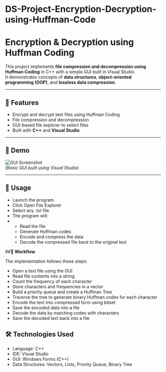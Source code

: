 # DS-Project-Encryption-Decryption-using-Huffman-Code
# Encryption & Decryption using Huffman Coding

This project implements **file compression and decompression using Huffman Coding** in C++ with a simple GUI built in Visual Studio.  
It demonstrates concepts of **data structures**, **object-oriented programming (OOP)**, and **lossless data compression**.

---

## 📌 Features
- Encrypt and decrypt text files using Huffman Coding  
- File compression and decompression  
- GUI-based file explorer to select files  
- Built with **C++** and **Visual Studio**  

---

## 🎨 Demo
![GUI Screenshot](screenshot.png)  
*(Basic GUI built using Visual Studio)*

---

## 🚀 Usage
- Launch the program
- Click Open File Explorer
- Select any .txt file
- The program will:
-   - Read the file
    - Generate Huffman codes
    - Encode and compress the data
    - Decode the compressed file back to the original text

##🔎 **Workflow**

The implementation follows these steps:

  - Open a text file using the GUI
  - Read file contents into a string
  - Count the frequency of each character
  - Store characters and frequencies in a vector
  - Build a priority queue and create a Huffman Tree
  - Traverse the tree to generate binary Huffman codes for each character
  - Encode the text into compressed form using bitset
  - Save the encoded data into a file
  - Decode the data by matching codes with characters
  - Save the decoded text back into a file

## 🛠️ Technologies Used

  - Language: C++
  - IDE: Visual Studio
  - GUI: Windows Forms (C++)
  - Data Structures: Vectors, Lists, Priority Queue, Binary Tree
